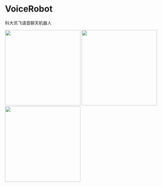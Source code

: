 # VoiceRobot
科大讯飞语音聊天机器人

<img src="https://github.com/JackChen1999/VoiceRobot/blob/master/art/%E8%AF%AD%E9%9F%B3%E8%81%8A%E5%A4%A9%E6%9C%BA%E5%99%A8%E4%BA%BA-1.jpg" width="250" /> <img src="https://github.com/JackChen1999/VoiceRobot/blob/master/art/%E8%AF%AD%E9%9F%B3%E8%81%8A%E5%A4%A9%E6%9C%BA%E5%99%A8%E4%BA%BA-2.jpg" width="250" /> <img src="https://github.com/JackChen1999/VoiceRobot/blob/master/art/%E8%AF%AD%E9%9F%B3%E8%81%8A%E5%A4%A9%E6%9C%BA%E5%99%A8%E4%BA%BA-3.jpg" width="250" />
